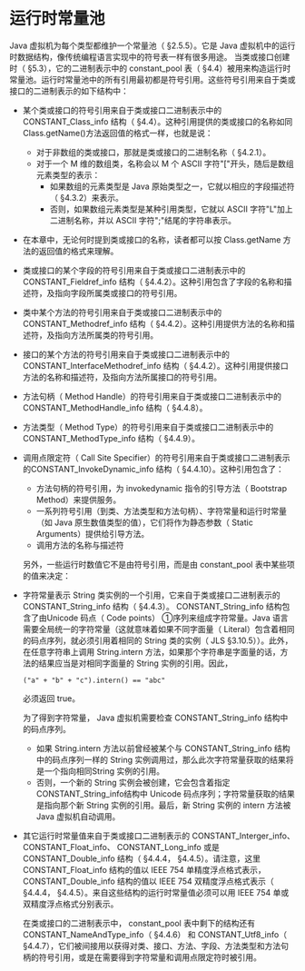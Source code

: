 # 运行时常量池

Java 虚拟机为每个类型都维护一个常量池（ §2.5.5）。它是 Java 虚拟机中的运行时数据结构，像传统编程语言实现中的符号表一样有很多用途。
当类或接口创建时（ §5.3），它的二进制表示中的 constant_pool 表（ §4.4）被用来构造运行时常量池。运行时常量池中的所有引用最初都是符号引用。这些符号引用来自于类或接口的二进制表示的如下结构中：

* 某个类或接口的符号引用来自于类或接口二进制表示中的 CONSTANT_Class_info 结构（ §4.4）。这种引用提供的类或接口的名称如同 Class.getName()方法返回值的格式一样，也就是说：

  * 对于非数组的类或接口，那就是类或接口的二进制名称（ §4.2.1）。
  * 对于一个 M 维的数组类，名称会以 M 个 ASCII 字符"["开头，随后是数组元素类型的表示：
    * 如果数组的元素类型是 Java 原始类型之一，它就以相应的字段描述符（ §4.3.2）来表示。
    * 否则，如果数组元素类型是某种引用类型，它就以 ASCII 字符"L"加上二进制名称，并以 ASCII 字符";"结尾的字符串表示。

* 在本章中，无论何时提到类或接口的名称，读者都可以按 Class.getName 方法的返回值的格式来理解。

* 类或接口的某个字段的符号引用来自于类或接口二进制表示中的CONSTANT_Fieldref_info 结构（ §4.4.2）。这种引用包含了字段的名称和描述符，及指向字段所属类或接口的符号引用。

* 类中某个方法的符号引用来自于类或接口二进制表示中的 CONSTANT_Methodref_info 结构（ §4.4.2）。这种引用提供方法的名称和描述符，及指向方法所属类的符号引用。

* 接口的某个方法的符号引用来自于类或接口二进制表示中的CONSTANT_InterfaceMethodref_info 结构（ §4.4.2）。这种引用提供接口方法的名称和描述符，及指向方法所属接口的符号引用。

* 方法句柄（ Method Handle）的符号引用来自于类或接口二进制表示中的CONSTANT_MethodHandle_info 结构（ §4.4.8）。

* 方法类型（ Method Type）的符号引用来自于类或接口二进制表示中的CONSTANT_MethodType_info 结构（ §4.4.9）。

* 调用点限定符（ Call Site Specifier）的符号引用来自于类或接口二进制表示的CONSTANT_InvokeDynamic_info 结构（ §4.4.10）。这种引用包含了：

  - 方法句柄的符号引用，为 invokedynamic 指令的引导方法（ Bootstrap Method）来提供服务。
  - 一系列符号引用（到类、方法类型和方法句柄）、字符常量和运行时常量（如 Java 原生数值类型的值），它们将作为静态参数（ Static Arguments）提供给引导方法。
  - 调用方法的名称与描述符

  另外，一些运行时数值它不是由符号引用，而是由 constant_pool 表中某些项的值来决定：

* 字符常量表示 String 类实例的一个引用，它来自于类或接口二进制表示的CONSTANT_String_info 结构（ §4.4.3）。 CONSTANT_String_info 结构包含了由Unicode 码点（ Code points） ①序列来组成字符常量。Java 语言需要全局统一的字符常量（这就意味着如果不同字面量（ Literal）包含着相同的码点序列，就必须引用着相同的 String 类的实例（ JLS §3.10.5））。此外，在任意字符串上调用 String.intern 方法，如果那个字符串是字面量的话，方法的结果应当是对相同字面量的 String 实例的引用。因此，

  ```
  ("a" + "b" + "c").intern() == "abc"
  ```

  必须返回 true。

  为了得到字符常量， Java 虚拟机需要检查 CONSTANT_String_info 结构中的码点序列。

  * 如果 String.intern 方法以前曾经被某个与 CONSTANT_String_info 结构中的码点序列一样的 String 实例调用过，那么此次字符常量获取的结果将是一个指向相同String 实例的引用。
  * 否则，一个新的 String 实例会被创建，它会包含着指定 CONSTANT_String_info结构中 Unicode 码点序列；字符常量获取的结果是指向那个新 String 实例的引用。最后，新 String 实例的 intern 方法被 Java 虚拟机自动调用。

* 其它运行时常量值来自于类或接口二进制表示的 CONSTANT_Interger_info、CONSTANT_Float_info、 CONSTANT_Long_info 或是 CONSTANT_Double_info 结构（ §4.4.4， §4.4.5）。请注意，这里 CONSTANT_Float_info 结构的值以 IEEE 754 单精度浮点格式表示， CONSTANT_Double_info 结构的值以 IEEE 754 双精度浮点格式表示（ §4.4.4， §4.4.5）。来自这些结构的运行时常量值必须可以用 IEEE 754 单或双精度浮点格式分别表示。

  在类或接口的二进制表示中， constant_pool 表中剩下的结构还有CONSTANT_NameAndType_info（ §4.4.6） 和 CONSTANT_Utf8_info（ §4.4.7），它们被间接用以获得对类、接口、方法、字段、方法类型和方法句柄的符号引用，或是在需要得到字符常量和调用点限定符时被引用。 